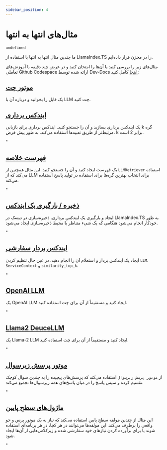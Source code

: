 ```yaml
---
sidebar_position: 4
---
```


# مثال‌های انتها به انتها

`undefined`

ما چندین مثال انتها به انتها با استفاده از LlamaIndex.TS را در مخزن قرار داده‌ایم.

مثال‌های زیر را بررسی کنید یا آن‌ها را امتحان کنید و در عرض چند دقیقه با آموزش‌های تعاملی Github Codespace ارائه شده توسط Dev-Docs [اینجا](https://codespaces.new/team-dev-docs/lits-dev-docs-playground?devcontainer_path=.devcontainer%2Fjavascript_ltsquickstart%2Fdevcontainer.json) کامل کنید:

## [موتور چت](https://github.com/run-llama/LlamaIndexTS/blob/main/examples/chatEngine.ts)

یک فایل را بخوانید و درباره آن با LLM چت کنید.

## [ایندکس برداری](https://github.com/run-llama/LlamaIndexTS/blob/main/examples/vectorIndex.ts)

یک ایندکس برداری بسازید و آن را جستجو کنید. ایندکس برداری برای بازیابی k گره مرتبط‌تر از طریق تعبیه‌ها استفاده می‌کند. به طور پیش فرض، k برابر 2 است.

"

## [فهرست خلاصه](https://github.com/run-llama/LlamaIndexTS/blob/main/examples/summaryIndex.ts)

یک فهرست ایجاد کنید و آن را جستجو کنید. این مثال همچنین از `LLMRetriever` استفاده می‌کند که از LLM برای انتخاب بهترین گره‌ها برای استفاده در تولید پاسخ استفاده می‌کند.

"

## [ذخیره / بارگیری یک ایندکس](https://github.com/run-llama/LlamaIndexTS/blob/main/examples/storageContext.ts)

ایجاد و بارگیری یک ایندکس برداری. ذخیره‌سازی در دیسک در LlamaIndex.TS به طور خودکار انجام می‌شود هنگامی که یک شیء متناظر با محیط ذخیره‌سازی ایجاد می‌شود.

"

## [ایندکس بردار سفارشی](https://github.com/run-llama/LlamaIndexTS/blob/main/examples/vectorIndexCustomize.ts)

ایجاد یک ایندکس بردار و استعلام آن را انجام دهید، در عین حال تنظیم کردن `LLM`، `ServiceContext` و `similarity_top_k`.

"

## [OpenAI LLM](https://github.com/run-llama/LlamaIndexTS/blob/main/examples/openai.ts)

یک OpenAI LLM ایجاد کنید و مستقیماً از آن برای چت استفاده کنید.

"

## [Llama2 DeuceLLM](https://github.com/run-llama/LlamaIndexTS/blob/main/examples/llamadeuce.ts)

یک Llama-2 LLM ایجاد کنید و مستقیماً از آن برای چت استفاده کنید.

"

## [موتور پرسش زیرسوال](https://github.com/run-llama/LlamaIndexTS/blob/main/examples/subquestion.ts)

از `موتور پرسش زیرسوال` استفاده می‌کند که پرسش‌های پیچیده را به چندین سوال کوچک تقسیم کرده و سپس پاسخ را در میان پاسخ‌های همه زیرسوال‌ها تجمیع می‌کند.

"

## [ماژول‌های سطح پایین](https://github.com/run-llama/LlamaIndexTS/blob/main/examples/lowlevel.ts)

این مثال از چندین مولفه سطح پایین استفاده می‌کند که نیاز به یک موتور پرس و جو واقعی را برطرف می‌کند. این مولفه‌ها می‌توانند در هر کجا، در هر برنامه‌ای استفاده شوند یا برای برآورده کردن نیازهای خود سفارشی شده و زیرکلاس‌هایی از آن‌ها ایجاد شود.

"
